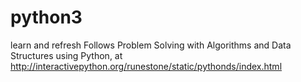 # python3
learn and refresh
Follows Problem Solving with Algorithms and Data Structures using Python, at http://interactivepython.org/runestone/static/pythonds/index.html
